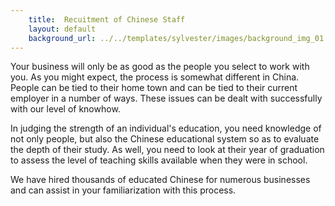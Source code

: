 ```yaml
---
    title:  Recuitment of Chinese Staff 
    layout: default
    background_url: ../../templates/sylvester/images/background_img_01.jpg
---
```

Your business will only be as good as the people you select to work with you. As you might expect, the process is somewhat different in China. People can be tied to their home town and can be tied to their current employer in a number of ways. These issues can be dealt with successfully with our level of knowhow.

In judging the strength of an individual's education, you need knowledge of not only people, but also the Chinese educational system so as to evaluate the depth of their study. As well, you need to look at their year of graduation to assess the level of teaching skills available when they were in school.

We have hired thousands of educated Chinese for numerous businesses and can assist in your familiarization with this process.
 
 

